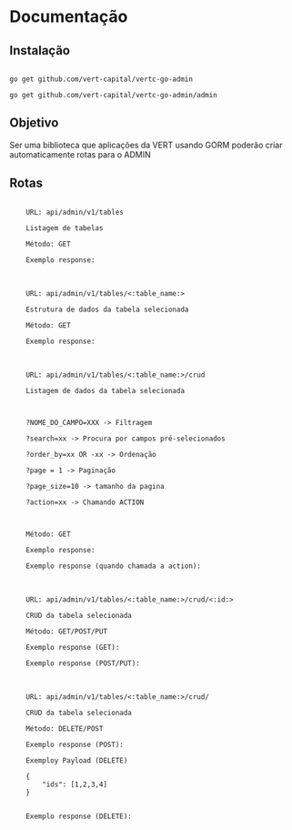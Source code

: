 # Documentação

## Instalação
<code>
go get github.com/vert-capital/vertc-go-admin <br>
go get github.com/vert-capital/vertc-go-admin/admin
</code>

## Objetivo
Ser uma biblioteca que aplicações da VERT usando GORM poderão criar automaticamente rotas para o ADMIN

## Rotas
<code> 
    URL: api/admin/v1/tables <br>
    Listagem de tabelas <br>
    Método: GET <br>
    Exemplo response: <br>
</code>
<br>
<code> 
    URL: api/admin/v1/tables/<:table_name:> <br>
    Estrutura de dados da tabela selecionada <br>
    Método: GET <br>
    Exemplo response: <br>
</code>
<br>
<code> 
    URL: api/admin/v1/tables/<:table_name:>/crud <br>
    Listagem de dados da tabela selecionada<br>
    <br>
    ?NOME_DO_CAMPO=XXX -> Filtragem <br>
    ?search=xx -> Procura por campos pré-selecionados <br>
    ?order_by=xx OR -xx -> Ordenação <br>
    ?page = 1 -> Paginação <br>
    ?page_size=10 -> tamanho da pagina<br>
    ?action=xx -> Chamando ACTION <br>
    <br>
    Método: GET <br>
    Exemplo response: <br>
    Exemplo response (quando chamada a action): <br>
</code>
<br>
<code> 
    URL: api/admin/v1/tables/<:table_name:>/crud/<:id:> <br>
    CRUD da tabela selecionada <br>
    Método: GET/POST/PUT <br>
    Exemplo response (GET): <br>
    Exemplo response (POST/PUT): <br>
</code>
<br>
<code> 
    URL: api/admin/v1/tables/<:table_name:>/crud/ <br>
    CRUD da tabela selecionada <br>
    Método: DELETE/POST <br>
    Exemplo response (POST): <br>
    Exemploy Payload (DELETE) <br>
    {
        "ids": [1,2,3,4]
    }
    <br>
    Exemplo response (DELETE): <br>
</code>
